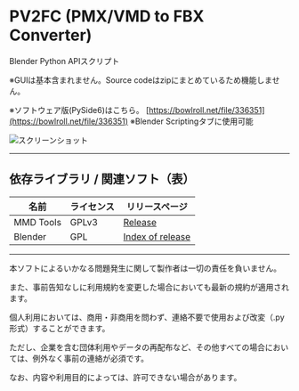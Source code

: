 # PV2FC (PMX/VMD to FBX Converter)

Blender Python APIスクリプト

※GUIは基本含まれません。Source codeはzipにまとめているため機能しません。

※ソフトウェア版(PySide6)はこちら。
[https://bowlroll.net/file/336351](https://bowlroll.net/file/336351)
※Blender Scriptingタブに使用可能

![スクリーンショット](https://github.com/user-attachments/assets/813fda16-2e09-4e3b-bd59-b64c61c41932)

---

## 依存ライブラリ / 関連ソフト（表）

| 名前        | ライセンス | リリースページ                                                              |
| --------- | ----- | -------------------------------------------------------------------- |
| MMD Tools | GPLv3 | [Release](https://github.com/MMD-Blender/blender_mmd_tools/releases) |
| Blender   | GPL   | [Index of release](https://download.blender.org/release/)            |

---

本ソフトによるいかなる問題発生に関して製作者は一切の責任を負いません。

また、事前告知なしに利用規約を変更した場合においても最新の規約が適用されます。

個人利用においては、商用・非商用を問わず、連絡不要で使用および改変（.py形式）することができます。

ただし、企業を含む団体利用やデータの再配布など、その他すべての場合においては、例外なく事前の連絡が必須です。

なお、内容や利用目的によっては、許可できない場合があります。
